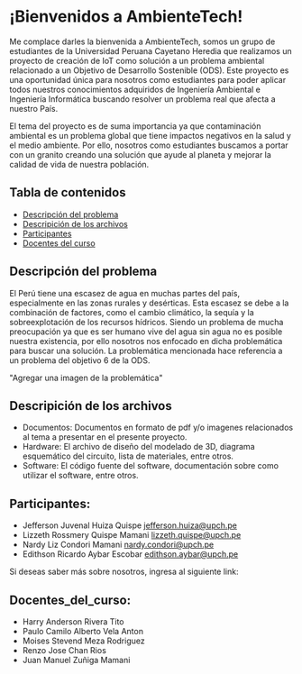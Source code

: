 # ¡Bienvenidos a AmbienteTech!

Me complace darles la bienvenida a AmbienteTech, somos un grupo de estudiantes de la Universidad Peruana Cayetano Heredia que realizamos un proyecto de creación de IoT como solución a un problema ambiental relacionado a un Objetivo de Desarrollo Sostenible (ODS). Este proyecto es una oportunidad única para nosotros como estudiantes para poder aplicar todos nuestros conocimientos adquiridos de Ingeniería Ambiental e Ingeniería Informática buscando resolver un problema real que afecta a nuestro País. 

El tema del proyecto es de suma importancia ya que contaminación ambiental es un problema global que tiene impactos negativos en la salud y el medio ambiente. Por ello, nosotros como estudiantes buscamos a portar con un granito creando una solución que ayude al planeta y mejorar la calidad de vida de nuestra población.


## Tabla de contenidos
- [Descripción del problema](#descripción_del_problema)
- [Descripición de los archivos](#descripción_de_los_archivos)
- [Participantes](#participantes)
- [Docentes del curso](#docentes_del_curso)

## Descripción del problema 

El Perú tiene una escasez de agua en muchas partes del país, especialmente en las zonas rurales y desérticas. Esta escasez se debe a la combinación de factores, como el cambio climático, la sequía y la sobreexplotación de los recursos hídricos. Siendo un problema de mucha preocupación ya que es ser humano vive del agua sin agua no es posible nuestra existencia, por ello nosotros nos enfocado en dicha problemática para buscar una solución. La problemática mencionada hace referencia a un problema del objetivo 6 de la ODS. 

"Agregar una imagen de la problemática"

## Descripición de los archivos

-	Documentos: Documentos en formato de pdf y/o imagenes  relacionados al tema a presentar en el presente proyecto. 
-	Hardware: El archivo de diseño del modelado de 3D, diagrama esquemático del circuito, lista de materiales, entre otros.
-	Software: El código fuente del software, documentación sobre como utilizar el software, entre otros. 

## Participantes:
- Jefferson Juvenal Huiza Quispe jefferson.huiza@upch.pe  
- Lizzeth Rossmery Quispe Mamani lizzeth.quispe@upch.pe  
- Nardy Liz Condori Mamani  nardy.condori@upch.pe                                
- Edithson Ricardo Aybar Escobar  edithson.aybar@upch.pe 

Si deseas saber más sobre nosotros, ingresa al siguiente link:

## Docentes_del_curso:
- Harry Anderson Rivera Tito
- Paulo Camilo Alberto Vela Anton
- Moises Stevend Meza Rodriguez
- Renzo Jose Chan Rios
- Juan Manuel Zuñiga Mamani





